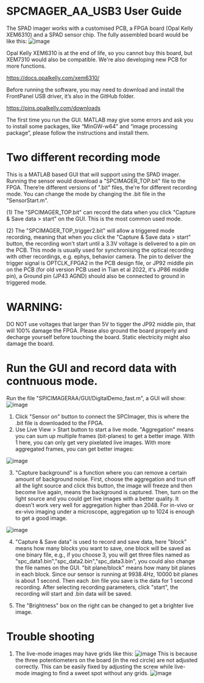 # SPCMAGER_AA_USB3 User Guide
The SPAD imager works with a customised PCB, a FPGA board (Opal Kelly XEM6310) and a SPAD sensor chip. The fully assembled board would be like this:
![image](https://user-images.githubusercontent.com/77569999/195673623-381bc49c-a8e5-44e4-af3c-d6e432e4647f.png)

Opal Kelly XEM6310 is at the end of life, so you cannot buy this board, but XEM7310 would also be compatible. We're also developing new PCB for more functions.

https://docs.opalkelly.com/xem6310/

Before running the software, you may need to download and install the FrontPanel USB driver, it’s also in the GitHub folder.

https://pins.opalkelly.com/downloads

The first time you run the GUI. MATLAB may give some errors and ask you to install some packages, like “MinGW-w64” and “image processing package”, please follow the instructions and install them. 

# Two different recording mode
This is a MATLAB based GUI that will support using the SPAD imager. Running the sensor would download a "SPCIMAGER_TOP.bit" file to the FPGA. There’re different versions of ".bit" files, the're for different recording mode. You can change the mode by changing the .bit file in the "SensorStart.m".

(1) The "SPCIMAGER_TOP.bit" can record the data when you click "Capture & Save data > start" on the GUI. This is the most common used mode. 

(2) The "SPCIMAGER_TOP_trigger2.bit" will allow a triggered mode recording, meaning that when you click the "Capture & Save data > start" button, the recording won't start until a 3.3V voltage is delivered to a pin on the PCB. This mode is usually used for synchronising the optical recording with other recordings, e.g. ephys, behavior camera. The pin to deliver the trigger signal is OPTCLK_FPGA2 in the PCB design file, or JP92 middle pin on the PCB (for old version PCB used in Tian et al 2022, it's JP86 middle pin), a Ground pin (JP43 AGND) should also be connected to ground in triggered mode.

# WARNING: 
DO NOT use voltages that larger than 5V to tigger the JP92 middle pin, that will 100% damage the FPGA.
Please also ground the board properly and decharge yourself before touching the board. Static electricity might also damage the board.

# Run the GUI and record data with contnuous mode.

Run the file "SPICIMAGERAA/GUI/DigitalDemo_fast.m", a GUI will show:
![image](https://user-images.githubusercontent.com/77569999/195642183-8dc5d321-bd32-4892-8395-189abd6f5f0e.png)

1. Click "Sensor on" button to connect the SPCImager, this is where the .bit file is downloaded to the FPGA.
2. Use Live View > Start button to start a live mode. "Aggregation" means you can sum up multiple frames (bit-planes) to get a better image. With 1 here, you can only get very pixelated live images. With more aggregated frames, you can get better images:

![image](https://user-images.githubusercontent.com/77569999/195670112-2808e1f4-45e8-44b6-9216-db99361723b4.png)

3. "Capture background" is a function where you can remove a certain amount of background noise. First, choose the aggregation and trun off all the light source and click this button, the image will freeze and then become live again, means the background is captured. Then, turn on the light source and you could get live images with a better quality. It doesn't work very well for aggregation higher than 2048. For in-vivo or ex-vivo imaging under a microscope, aggregation up to 1024 is enough to get a good image.  

![image](https://user-images.githubusercontent.com/77569999/195669557-6805f0f6-f70c-4cf3-92b0-d7bebc59d837.png)

4. "Capture & Save data" is used to record and save data, here "block" means how many blocks you want to save, one block will be saved as one binary file, e.g., if you choose 3, you will get three files named as "spc_data1.bin","spc_data2.bin","spc_data3.bin", you could also change the file names on the GUI. "bit plane/block" means how many bit planes in each block. Since our sensor is running at 9938.4Hz, 10000 bit planes is about 1 second. Then each .bin file you save is the data for 1 second recording. After selecting recording parameters, click "start", the recording will start and .bin data will be saved.

5. The "Brightness" box on the right can be changed to get a brighter live image. 

# Trouble shooting
1. The live-mode images may have grids like this:
![image](https://user-images.githubusercontent.com/77569999/214115271-d432c324-39ad-4d0d-96fa-b41c5a664831.png)
This is because the three potentiometers on the board (in the red circle) are not adjusted correctly. This can be easily fixed by adjusting the screw while live-mode imaging to find a sweet spot without any grids. 
![image](https://user-images.githubusercontent.com/77569999/214116149-dd98fd39-70cd-4796-996f-14fdb9206508.png)
